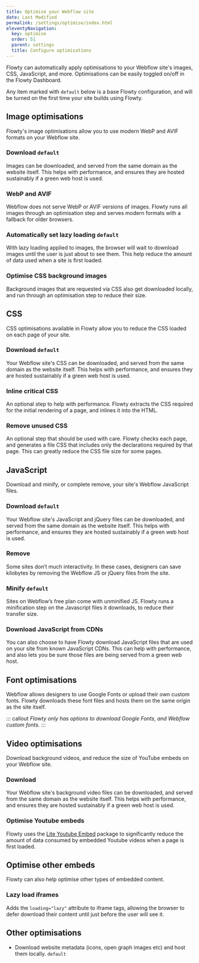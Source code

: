 ```yaml
---
title: Optimise your Webflow site
date: Last Modified
permalink: /settings/optimise/index.html
eleventyNavigation:
  key: optimise
  order: 51
  parent: settings
  title: Configure optimisations
---
```


Flowty can automatically apply optimisations to your Webflow site's images, CSS, JavaScript, and more. Optimisations can be easily toggled on/off in the Flowty Dashboard.

Any item marked with `default` below is a base Flowty configuration, and will be turned on the first time your site builds using Flowty.

## Image optimisations
Flowty's image optimisations allow you to use modern WebP and AVIF formats on your Webflow site.

### Download `default`
Images can be downloaded, and served from the same domain as the website itself. This helps with performance, and ensures they are hosted sustainably if a green web host is used.

### WebP and AVIF
Webflow does not serve WebP or AVIF versions of images. Flowty runs all images through an optimisation step and serves modern formats with a fallback for older browsers.

### Automatically set lazy loading `default`
With lazy loading applied to images, the browser will wait to download images until the user is just about to see them. This help reduce the amount of data used when a site is first loaded.

### Optimise CSS background images
Background images that are requested via CSS also get downloaded locally, and run through an optimisation step to reduce their size.

## CSS 
CSS optimisations available in Flowty allow you to reduce the CSS loaded on each page of your site.

### Download `default`
Your Webflow site's CSS can be downloaded, and served from the same domain as the website itself. This helps with performance, and ensures they are hosted sustainably if a green web host is used.

### Inline critical CSS
An optional step to help with performance. Flowty extracts the CSS required for the initial rendering of a page, and inlines it into the HTML.

### Remove unused CSS
An optional step that should be used with care. Flowty checks each page, and generates a file CSS that includes only the declarations required by that page. This can greatly reduce the CSS file size for some pages.

## JavaScript
Download and minify, or complete remove, your site's Webflow JavaScript files.

### Download `default`
Your Webflow site's JavaScript and jQuery files can be downloaded, and served from the same domain as the website itself. This helps with performance, and ensures they are hosted sustainably if a green web host is used.

### Remove
Some sites don’t much interactivity. In these cases, designers can save kilobytes by removing the Webflow JS or jQuery files from the site.

### Minify `default`
Sites on Webflow’s free plan come with unminified JS. Flowty runs a minification step on the Javascript files it downloads, to reduce their transfer size.

### Download JavaScript from CDNs
You can also choose to have Flowty download JavaScript files that are used on your site from known JavaScript CDNs. This can help with performance, and also lets you be sure those files are being served from a green web host.

## Font optimisations
Webflow allows designers to use Google Fonts or upload their own custom fonts. Flowty downloads these font files and hosts them on the same origin as the site itself.

::: callout
*Flowty only has options to download Google Fonts, and Webflow custom fonts.*
:::

## Video optimisations
Download background videos, and reduce the size of YouTube embeds on your Webflow site.

### Download
Your Webflow site's background video files can be downloaded, and served from the same domain as the website itself. This helps with performance, and ensures they are hosted sustainably if a green web host is used.

### Optimise Youtube embeds
Flowty uses the [Lite Youtube Embed](https://github.com/paulirish/lite-youtube-embed) package to significantly reduce the amount of data consumed by embedded Youtube videos when a page is first loaded.

## Optimise other embeds
Flowty can also help optimise other types of embedded content.

### Lazy load iframes
Adds the `loading="lazy"` attribute to iframe tags, allowing the browser to defer download their content until just before the user will see it.

## Other optimisations

- Download website metadata (icons, open graph images etc) and host them locally. `default`